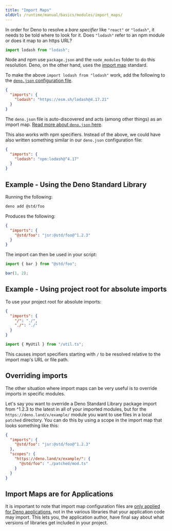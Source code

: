 ```yaml
---
title: "Import Maps"
oldUrl: /runtime/manual/basics/modules/import_maps/
---
```


In order for Deno to resolve a _bare specifier_ like `"react"` or `"lodash"`, it
needs to be told where to look for it. Does `"lodash"` refer to an npm module or
does it map to an https URL?

```ts
import lodash from "lodash";
```

Node and npm use `package.json` and the `node_modules` folder to do this
resolution. Deno, on the other hand, uses the
[import map](https://github.com/WICG/import-maps) standard.

To make the above `import lodash from "lodash"` work, add the following to the
[`deno.json` configuration file](../getting_started/configuration_file.md).

```json
{
  "imports": {
    "lodash": "https://esm.sh/lodash@4.17.21"
  }
}
```

The `deno.json` file is auto-discovered and acts (among other things) as an
import map.
[Read more about `deno.json` here](../getting_started/configuration_file.md).

This also works with npm specifiers. Instead of the above, we could have also
written something similar in our `deno.json` configuration file:

```json
{
  "imports": {
    "lodash": "npm:lodash@^4.17"
  }
}
```

## Example - Using the Deno Standard Library

Running the following:

```bash
deno add @std/foo
```

Produces the following:

```json title="deno.json"
{
  "imports": {
    "@std/foo": "jsr:@std/foo@^1.2.3"
  }
}
```

The import can then be used in your script:

```ts title="bar.ts"
import { bar } from "@std/foo";

bar(1, 2);
```

## Example - Using project root for absolute imports

To use your project root for absolute imports:

```json title="deno.json"
{
  "imports": {
    "/": "./",
    "./": "./"
  }
}
```

```ts title="main.ts"
import { MyUtil } from "/util.ts";
```

This causes import specifiers starting with `/` to be resolved relative to the
import map's URL or file path.

## Overriding imports

The other situation where import maps can be very useful is to override imports
in specific modules.

Let's say you want to override a Deno Standard Library package import from
^1.2.3 to the latest in all of your imported modules, but for the
`https://deno.land/x/example/` module you want to use files in a local `patched`
directory. You can do this by using a scope in the import map that looks
something like this:

```json
{
  "imports": {
    "@std/foo": "jsr:@std/foo@^1.2.3"
  },
  "scopes": {
    "https://deno.land/x/example/": {
      "@std/foo": "./patched/mod.ts"
    }
  }
}
```

## Import Maps are for Applications

It is important to note that import map configuration files are
[only applied for Deno applications][scope], not in the various libraries that
your application code may import. This lets you, the application author, have
final say about what versions of libraries get included in your project.

[scope]: https://github.com/WICG/import-maps#scope
[Environment Variables]: /runtime/manual/basics/env_variables/
